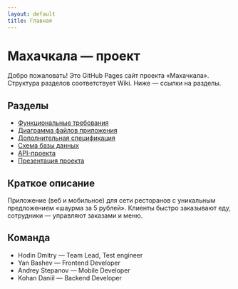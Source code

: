 ```yaml
---
layout: default
title: Главная
---
```


# Махачкала — проект

Добро пожаловать! Это GitHub Pages сайт проекта «Махачкала». Структура разделов соответствует Wiki. Ниже — ссылки на разделы.

## Разделы
- [Функциональные требования](/project11a-alhamdulillah/functional-requirements)
- [Диаграмма файлов приложения](/project11a-alhamdulillah/file-diagram)
- [Дополнительная спецификация](/project11a-alhamdulillah/supplementary-spec)
- [Схема базы данных](/project11a-alhamdulillah/db-schema)
- [API-проекта](/project11a-alhamdulillah/api)
- [Презентация проекта](/project11a-alhamdulillah/presentation)

## Краткое описание
Приложение (веб и мобильное) для сети ресторанов с уникальным предложением «шаурма за 5 рублей». Клиенты быстро заказывают еду, сотрудники — управляют заказами и меню.

## Команда
- Hodin Dmitry — Team Lead, Test engineer  
- Yan Bashev — Frontend Developer  
- Andrey Stepanov — Mobile Developer  
- Kohan Daniil — Backend Developer
